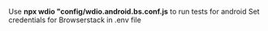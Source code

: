 Use **npx wdio "config/wdio.android.bs.conf.js** to run tests for android
Set credentials for Browserstack in .env file